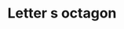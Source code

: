 ---
title: Letter s octagon
tags: ["letter", "s", "octagon", "eight-sided", "stop-sign", "shape", "symmetry"]
icon: letter-s-octagon
svg: '<svg xmlns="http://www.w3.org/2000/svg" width="24" height="24" fill="none" viewBox="0 0 24 24" stroke-width="1.5" stroke-linecap="round" stroke-linejoin="round" stroke="currentColor"><path d="M14.5 9.25V9a1 1 0 0 0-1-1h-3a1 1 0 0 0-1 1v.984a1.5 1.5 0 0 0 .943 1.393l3.114 1.246c.57.228.943.78.943 1.393V15a1 1 0 0 1-1 1h-3a1 1 0 0 1-1-1v-.25"/><path d="M7.805 3.469C8.16 3.115 8.451 3 8.937 3h6.126c.486 0 .778.115 1.132.469l4.336 4.336c.354.354.469.646.469 1.132v6.126c0 .5-.125.788-.469 1.132l-4.336 4.336c-.354.354-.646.469-1.132.469H8.937c-.5 0-.788-.125-1.132-.469L3.47 16.195c-.355-.355-.47-.646-.47-1.132V8.937c0-.5.125-.788.469-1.132z"/></svg>'
---